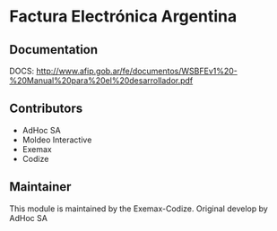 # Factura Electrónica Argentina

## Documentation

DOCS: http://www.afip.gob.ar/fe/documentos/WSBFEv1%20-%20Manual%20para%20el%20desarrollador.pdf

## Contributors

* AdHoc SA
* Moldeo Interactive
* Exemax
* Codize

## Maintainer

This module is maintained by the Exemax-Codize. Original develop by AdHoc SA
